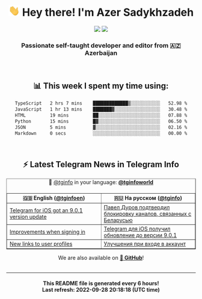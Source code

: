 <div align="center">
	<div>
		<h1>
      <img src="./assets/hi.gif" width="30px"> Hey there! I'm Azer Sadykhzadeh
    </h1>
    <img height="18" src="https://komarev.com/ghpvc/?username=sadykhzadeh&label=Views&color=2081c1&style=flat-square" />
		<a href="https://wakatime.com/@Azer"> <img height="18" src="https://wakatime.com/badge/user/f80ae27a-c328-426f-a381-bc84136e2dd6.svg" /> </a>
    <h3>
      Passionate self-taught developer and editor from 🇦🇿 Azerbaijan
    </h3>
  </div>
  <br>

<h2>📊 This week I spent my time using:</h2>

<!--START_SECTION:waka-->

```text
TypeScript   2 hrs 7 mins    █████████████▒░░░░░░░░░░░   52.98 %
JavaScript   1 hr 13 mins    ███████▓░░░░░░░░░░░░░░░░░   30.48 %
HTML         19 mins         ██░░░░░░░░░░░░░░░░░░░░░░░   07.88 %
Python       15 mins         █▓░░░░░░░░░░░░░░░░░░░░░░░   06.50 %
JSON         5 mins          ▓░░░░░░░░░░░░░░░░░░░░░░░░   02.16 %
Markdown     0 secs          ░░░░░░░░░░░░░░░░░░░░░░░░░   00.00 %
```

<!--END_SECTION:waka-->

<br>

<h2>⚡️ Latest Telegram News in Telegram Info</h2>
  <table border>
		<tr>
			<th width="50%">🇬🇧 English (<a href="https://t.me/tginfoen">@tginfoen</a>)</th>
			<th>🇷🇺 На русском (<a href="https://t.me/tginfo">@tginfo</a>)</th>
		</tr>
		<caption>🚩 <a href="https://t.me/tginfo">@tginfo</a> in your language: <a href="https://t.me/tginfoworld"><b>@tginfoworld</b></a><caption/>
  <tr><td><a href="https://t.me/tginfoen/1490">Telegram for iOS got an 9.0.1 version update</a></td>
    <td><a href="https://t.me/tginfo/3433">Павел Дуров подтвердил блокировку каналов, связанных с Беларусью</a></td></tr><tr><td><a href="https://t.me/tginfoen/1489">Improvements when signing in</a></td>
    <td><a href="https://t.me/tginfo/3432">Telegram для iOS получил обновление до версии 9.0.1</a></td></tr><tr><td><a href="https://t.me/tginfoen/1488">New links to user profiles</a></td>
    <td><a href="https://t.me/tginfo/3431">Улучшения при входе в аккаунт</a></td></tr>
</table>
We are also available on <a href="https://github.com/tginfo"><b>🐙 GitHub</b></a>!
</div>

<br>
<hr>
<h4 align="center">This README file is generated <b>every 6 hours</b>!</br>Last refresh: <b>2022-09-28 20:18:18 (UTC time)</b></h4>

